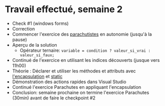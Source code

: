 # Travail effectué, semaine 2

- Check #1 (windows forms)
- Correction
- Commencer l'exercice des [parachutistes](../exos/02-02-Parachutes/parachutes.md) en autonomie (jusqu'à la pause)
- Aperçu de la solution
  - Opérateur ternaire: `variable = condition ? valeur_si_vrai : valeur_si_faux;`
- Continué de l'exercice en utilisant les indices découverts (jusque vers 11h00)
- Théorie : Déclarer et utiliser les méthodes et attributs avec [l'encapsulation](../supports/Encapsulation.pdf) et [static](../supports/Statique.pdf)
- Démonstration des actions rapides dans Visual Studio
- Continué l'exercice Parachutes en appliquant l'encapsulation
- Conclusion: semaine prochaine on termine l'exercice Parachutes (30min) avant de faire le checkpoint #2
